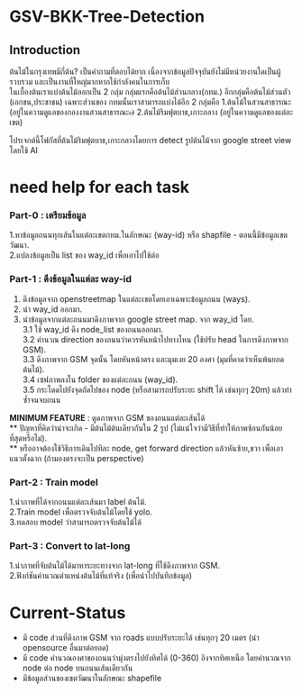 # GSV-BKK-Tree-Detection

## Introduction
ต้นไม้ในกรุงเทพมีกี่ต้น? เป็นคำถามที่ตอบได้ยาก เนื่องจากข้อมูลปัจจุบันยังไม่มีหน่วยงานใดเป็นผู้รวบรวม และเป็นงานที่ใหญ่มากหากใช้กำลังคนในการเก็บ  
ในเบื้องต้นเราแบ่งต้นไม้ออกเป็น 2 กลุ่ม กลุ่มแรกคือต้นไม้ส่วนกลาง(กทม.) อีกกลุ่มคือต้นไม้ส่วนตัว (เอกชน,ประชาชน) เฉพาะส่วนของ กทมนั้นเราสามารถแบ่งได้อีก 2 กลุ่มคือ
1.ต้นไม้ในสวนสาธารณะ (อยู๋ในความดูแลของกองงานสวนสาธารณะ๗
2.ต้นไม้ริมฟุตบาธ,เกาะกลาง (อยู่ในความดูแลของแต่ละเขต)

โปรเจกต์นี้โฟกัสที่ต้นไม้ริมฟุตบาธ,เกาะกลางโดยการ detect รูปต้นไม้จาก google street view โดยใช้ AI


# need help for each task

### Part-0 : เตรียมข้อมูล
1.หาข้อมูลถนนทุกเส้นในแต่ละเขตกทม.ในลักษณะ (way-id) หรือ shapfile - ตอนนี้มีข้อมูลเขตวัฒนา.   
2.แปลงข้อมูลเป็น list ของ way_id เพื่อเอาไปใช้ต่อ

### Part-1 : ดึงข้อมูลในแต่ละ way-id
1. ดึงข้อมูลจาก openstreetmap ในแต่ละเขตโดยเอาเฉพาะข้อมูลถนน (ways). 
2. นำ way_id ออกมา. 
3. นำข้อมูลจากแต่ละถนนมาดึงภาพจาก google street map. จาก way_id  โดย.   
  3.1 ใช้ way_id ดึง node_list ของถนนออกมา.    
  3.2 คำนวณ direction ของถนนว่าควรหันหน้าไปทางไหน (ใช้ปรับ head ในการดึงภาพจาก GSM).      
  3.3 ดึงภาพจาก GSM จุดนั้น โดยหันหน้าตรง และมุมเงย 20 องศา (มุมที่คาดว่าเห็นพ้นยอดต้นไม้).    
  3.4 เซฟภาพลงใน folder ของแต่ละถนน (way_id).    
  3.5 กระโดดไปยังจุดถัดไปของ node (หรือสามารถปรับระยะ shift ได้ เช่นทุกๆ 20m) แล้วทำซ้ำจนจบถนน

**MINIMUM FEATURE** : ดูดภาพจาก GSM ของถนนแต่ละเส้นได้   
** ปัญหาที่คิดว่าน่าจะเกิด - มีต้นไม้ต้นเดียวกันใน 2 รูป (ไม่แน่ใจว่ามีวิธีที่ทำให้ภาพซ้อนกันน้อยที่สุดหรือไม่).   
** หรืออาจต้องใช้วิธีการเดินไปทีละ node, get forward direction แล้วหันซ้าย,ขวา เพื่อเอาแนวตั้งฉาก (ถ้ามองตรงจะเป็น perspective)


### Part-2 : Train model
1.นำภาพที่ได้จากถนนแต่ละเส้นมา label ต้นไม้.  
2.Train model เพื่อตรวจจับต้นไม้โดยใช้ yolo.  
3.ทดสอบ model ว่าสามารถตรวจจับต้นไม้ได้

### Part-3 : Convert to lat-long
1.นำภาพที่จับต้นไม้ได้มาหาระยะทางจาก lat-long ที่ใช้ดึงภาพจาก GSM.  
2.ฟังก์ชันคำนวณตำแหน่งต้นไม้ที่แท้จริง (เพื่อนำไปบันทึกข้อมูล) 

# Current-Status
- มี code ส่วนที่ดึงภาพ GSM จาก roads แบบปรับระยะได้ เช่นทุกๆ 20 เมตร (นำ opensource อื่นมาต่อยอด)
- มี code คำนวณองศาของถนนว่ามุ่งตรงไปยังทิศได้ (0-360) อิงจากทิศเหนือ โดยคำนวณจาก node ต่อ node บนถนนเส้นเดียวกัน
- มีข้อมูลส่วนของเขตวัฒนาในลักษณะ shapefile
